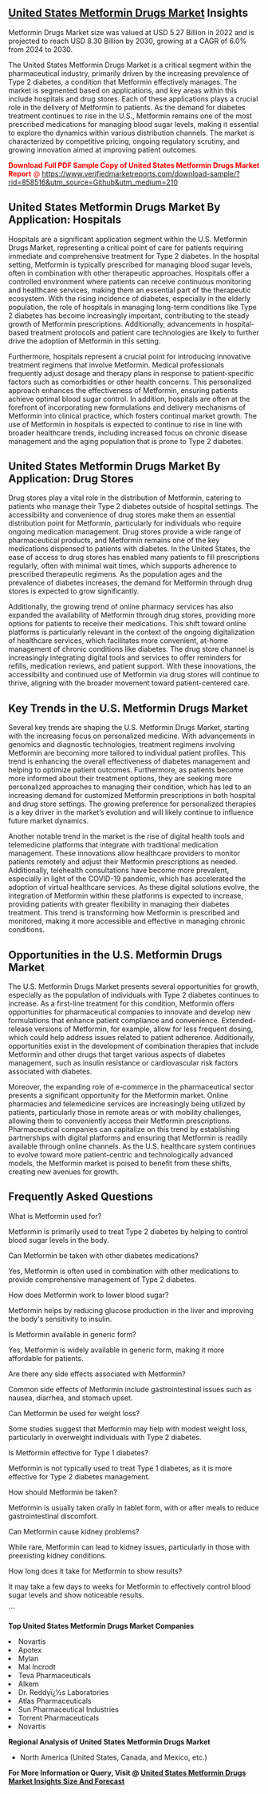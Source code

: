 <h2><a href="https://www.verifiedmarketreports.com/download-sample/?rid=858516&amp;utm_source=Github&amp;utm_medium=210" target="_blank">United States Metformin Drugs Market</a> Insights</h2><p>Metformin Drugs Market size was valued at USD 5.27 Billion in 2022 and is projected to reach USD 8.30 Billion by 2030, growing at a CAGR of 6.0% from 2024 to 2030.</p><p><p>The United States Metformin Drugs Market is a critical segment within the pharmaceutical industry, primarily driven by the increasing prevalence of Type 2 diabetes, a condition that Metformin effectively manages. The market is segmented based on applications, and key areas within this include hospitals and drug stores. Each of these applications plays a crucial role in the delivery of Metformin to patients. As the demand for diabetes treatment continues to rise in the U.S., Metformin remains one of the most prescribed medications for managing blood sugar levels, making it essential to explore the dynamics within various distribution channels. The market is characterized by competitive pricing, ongoing regulatory scrutiny, and growing innovation aimed at improving patient outcomes.<p><span class=""><span style="color: #ff0000;"><strong>Download Full PDF Sample Copy of United States Metformin Drugs Market Report</strong> @ </span><a href="https://www.verifiedmarketreports.com/download-sample/?rid=858516&amp;utm_source=Github&amp;utm_medium=210" target="_blank">https://www.verifiedmarketreports.com/download-sample/?rid=858516&amp;utm_source=Github&amp;utm_medium=210</a></span></p></p><h2>United States Metformin Drugs Market By Application: Hospitals</h2><p>Hospitals are a significant application segment within the U.S. Metformin Drugs Market, representing a critical point of care for patients requiring immediate and comprehensive treatment for Type 2 diabetes. In the hospital setting, Metformin is typically prescribed for managing blood sugar levels, often in combination with other therapeutic approaches. Hospitals offer a controlled environment where patients can receive continuous monitoring and healthcare services, making them an essential part of the therapeutic ecosystem. With the rising incidence of diabetes, especially in the elderly population, the role of hospitals in managing long-term conditions like Type 2 diabetes has become increasingly important, contributing to the steady growth of Metformin prescriptions. Additionally, advancements in hospital-based treatment protocols and patient care technologies are likely to further drive the adoption of Metformin in this setting.<p>Furthermore, hospitals represent a crucial point for introducing innovative treatment regimens that involve Metformin. Medical professionals frequently adjust dosage and therapy plans in response to patient-specific factors such as comorbidities or other health concerns. This personalized approach enhances the effectiveness of Metformin, ensuring patients achieve optimal blood sugar control. In addition, hospitals are often at the forefront of incorporating new formulations and delivery mechanisms of Metformin into clinical practice, which fosters continual market growth. The use of Metformin in hospitals is expected to continue to rise in line with broader healthcare trends, including increased focus on chronic disease management and the aging population that is prone to Type 2 diabetes.<h2>United States Metformin Drugs Market By Application: Drug Stores</h2><p>Drug stores play a vital role in the distribution of Metformin, catering to patients who manage their Type 2 diabetes outside of hospital settings. The accessibility and convenience of drug stores make them an essential distribution point for Metformin, particularly for individuals who require ongoing medication management. Drug stores provide a wide range of pharmaceutical products, and Metformin remains one of the key medications dispensed to patients with diabetes. In the United States, the ease of access to drug stores has enabled many patients to fill prescriptions regularly, often with minimal wait times, which supports adherence to prescribed therapeutic regimens. As the population ages and the prevalence of diabetes increases, the demand for Metformin through drug stores is expected to grow significantly.<p>Additionally, the growing trend of online pharmacy services has also expanded the availability of Metformin through drug stores, providing more options for patients to receive their medications. This shift toward online platforms is particularly relevant in the context of the ongoing digitalization of healthcare services, which facilitates more convenient, at-home management of chronic conditions like diabetes. The drug store channel is increasingly integrating digital tools and services to offer reminders for refills, medication reviews, and patient support. With these innovations, the accessibility and continued use of Metformin via drug stores will continue to thrive, aligning with the broader movement toward patient-centered care.<h2>Key Trends in the U.S. Metformin Drugs Market</h2><p>Several key trends are shaping the U.S. Metformin Drugs Market, starting with the increasing focus on personalized medicine. With advancements in genomics and diagnostic technologies, treatment regimens involving Metformin are becoming more tailored to individual patient profiles. This trend is enhancing the overall effectiveness of diabetes management and helping to optimize patient outcomes. Furthermore, as patients become more informed about their treatment options, they are seeking more personalized approaches to managing their condition, which has led to an increasing demand for customized Metformin prescriptions in both hospital and drug store settings. The growing preference for personalized therapies is a key driver in the market’s evolution and will likely continue to influence future market dynamics.<p>Another notable trend in the market is the rise of digital health tools and telemedicine platforms that integrate with traditional medication management. These innovations allow healthcare providers to monitor patients remotely and adjust their Metformin prescriptions as needed. Additionally, telehealth consultations have become more prevalent, especially in light of the COVID-19 pandemic, which has accelerated the adoption of virtual healthcare services. As these digital solutions evolve, the integration of Metformin within these platforms is expected to increase, providing patients with greater flexibility in managing their diabetes treatment. This trend is transforming how Metformin is prescribed and monitored, making it more accessible and effective in managing chronic conditions.<h2>Opportunities in the U.S. Metformin Drugs Market</h2><p>The U.S. Metformin Drugs Market presents several opportunities for growth, especially as the population of individuals with Type 2 diabetes continues to increase. As a first-line treatment for this condition, Metformin offers opportunities for pharmaceutical companies to innovate and develop new formulations that enhance patient compliance and convenience. Extended-release versions of Metformin, for example, allow for less frequent dosing, which could help address issues related to patient adherence. Additionally, opportunities exist in the development of combination therapies that include Metformin and other drugs that target various aspects of diabetes management, such as insulin resistance or cardiovascular risk factors associated with diabetes.<p>Moreover, the expanding role of e-commerce in the pharmaceutical sector presents a significant opportunity for the Metformin market. Online pharmacies and telemedicine services are increasingly being utilized by patients, particularly those in remote areas or with mobility challenges, allowing them to conveniently access their Metformin prescriptions. Pharmaceutical companies can capitalize on this trend by establishing partnerships with digital platforms and ensuring that Metformin is readily available through online channels. As the U.S. healthcare system continues to evolve toward more patient-centric and technologically advanced models, the Metformin market is poised to benefit from these shifts, creating new avenues for growth.<h2>Frequently Asked Questions</h2><p>What is Metformin used for?</p><p>Metformin is primarily used to treat Type 2 diabetes by helping to control blood sugar levels in the body.</p><p>Can Metformin be taken with other diabetes medications?</p><p>Yes, Metformin is often used in combination with other medications to provide comprehensive management of Type 2 diabetes.</p><p>How does Metformin work to lower blood sugar?</p><p>Metformin helps by reducing glucose production in the liver and improving the body's sensitivity to insulin.</p><p>Is Metformin available in generic form?</p><p>Yes, Metformin is widely available in generic form, making it more affordable for patients.</p><p>Are there any side effects associated with Metformin?</p><p>Common side effects of Metformin include gastrointestinal issues such as nausea, diarrhea, and stomach upset.</p><p>Can Metformin be used for weight loss?</p><p>Some studies suggest that Metformin may help with modest weight loss, particularly in overweight individuals with Type 2 diabetes.</p><p>Is Metformin effective for Type 1 diabetes?</p><p>Metformin is not typically used to treat Type 1 diabetes, as it is more effective for Type 2 diabetes management.</p><p>How should Metformin be taken?</p><p>Metformin is usually taken orally in tablet form, with or after meals to reduce gastrointestinal discomfort.</p><p>Can Metformin cause kidney problems?</p><p>While rare, Metformin can lead to kidney issues, particularly in those with preexisting kidney conditions.</p><p>How long does it take for Metformin to show results?</p><p>It may take a few days to weeks for Metformin to effectively control blood sugar levels and show noticeable results.</p>```</p><p><strong>Top United States Metformin Drugs Market Companies</strong></p><div data-test-id=""><p><li>Novartis</li><li> Apotex</li><li> Mylan</li><li> Mal Incrodt</li><li> Teva Pharmaceuticals</li><li> Alkem</li><li> Dr. Reddyï¿½s Laboratories</li><li> Atlas Pharmaceuticals</li><li> Sun Pharmaceutical Industries</li><li> Torrent Pharmaceuticals</li><li> Novartis</li></p><div><strong>Regional Analysis of&nbsp;United States Metformin Drugs Market</strong></div><ul><li dir="ltr"><p dir="ltr">North America&nbsp;(United States, Canada, and Mexico, etc.)</p></li></ul><p><strong>For More Information or Query, Visit @&nbsp;</strong><strong><a href="https://www.verifiedmarketreports.com/product/metformin-drugs-market/?utm_source=Github&amp;utm_medium=210" target="_blank">United States Metformin Drugs Market Insights Size And Forecast</a></strong></p></div>
